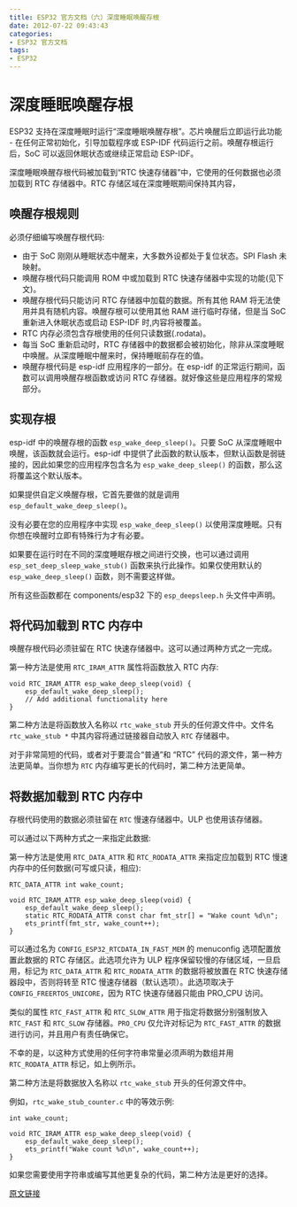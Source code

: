```yaml
---
title: ESP32 官方文档（六）深度睡眠唤醒存根
date: 2012-07-22 09:43:43
categories:
- ESP32 官方文档
tags:
- ESP32
---
```


# 深度睡眠唤醒存根

ESP32 支持在深度睡眠时运行“深度睡眠唤醒存根”。芯片唤醒后立即运行此功能 - 在任何正常初始化，引导加载程序或 ESP-IDF 代码运行之前。唤醒存根运行后，SoC 可以返回休眠状态或继续正常启动 ESP-IDF。

深度睡眠唤醒存根代码被加载到“RTC 快速存储器”中，它使用的任何数据也必须加载到 RTC 存储器中。RTC 存储区域在深度睡眠期间保持其内容，

## 唤醒存根规则

必须仔细编写唤醒存根代码:

 - 由于 SoC 刚刚从睡眠状态中醒来，大多数外设都处于复位状态。SPI Flash 未映射。
 - 唤醒存根代码只能调用 ROM 中或加载到 RTC 快速存储器中实现的功能(见下文)。
 - 唤醒存根代码只能访问 RTC 存储器中加载的数据。所有其他 RAM 将无法使用并具有随机内容。唤醒存根可以使用其他 RAM 进行临时存储，但是当 SoC 重新进入休眠状态或启动 ESP-IDF 时,内容将被覆盖。
 - RTC 内存必须包含存根使用的任何只读数据(.rodata)。
 - 每当 SoC 重新启动时，RTC 存储器中的数据都会被初始化，除非从深度睡眠中唤醒。从深度睡眠中醒来时，保持睡眠前存在的值。
 - 唤醒存根代码是 esp-idf 应用程序的一部分。在 esp-idf 的正常运行期间，函数可以调用唤醒存根函数或访问 RTC 存储器。就好像这些是应用程序的常规部分。

## 实现存根

esp-idf 中的唤醒存根的函数 `esp_wake_deep_sleep()`。只要 SoC 从深度睡眠中唤醒，该函数就会运行。esp-idf 中提供了此函数的默认版本，但默认函数是弱链接的，因此如果您的应用程序包含名为 `esp_wake_deep_sleep()` 的函数，那么这将覆盖这个默认版本。

如果提供自定义唤醒存根，它首先要做的就是调用 `esp_default_wake_deep_sleep()`。

没有必要在您的应用程序中实现 `esp_wake_deep_sleep()` 以使用深度睡眠。只有你想在唤醒时立即有特殊行为才有必要。

如果要在运行时在不同的深度睡眠存根之间进行交换，也可以通过调用 `esp_set_deep_sleep_wake_stub()` 函数来执行此操作。如果仅使用默认的 `esp_wake_deep_sleep()` 函数，则不需要这样做。

所有这些函数都在 components/esp32 下的 `esp_deepsleep.h` 头文件中声明。

## 将代码加载到 RTC 内存中

唤醒存根代码必须驻留在 RTC 快速存储器中。这可以通过两种方式之一完成。

第一种方法是使用 `RTC_IRAM_ATTR` 属性将函数放入 RTC 内存:

```
void RTC_IRAM_ATTR esp_wake_deep_sleep(void) {
    esp_default_wake_deep_sleep();
    // Add additional functionality here
}
```

第二种方法是将函数放入名称以 `rtc_wake_stub` 开头的任何源文件中。文件名 `rtc_wake_stub *` 中其内容将通过链接器自动放入 `RTC` 存储器中。

对于非常简短的代码，或者对于要混合“普通”和 “RTC” 代码的源文件，第一种方法更简单。当你想为 `RTC` 内存编写更长的代码时，第二种方法更简单。

## 将数据加载到 RTC 内存中

存根代码使用的数据必须驻留在 `RTC` 慢速存储器中。ULP 也使用该存储器。

可以通过以下两种方式之一来指定此数据:

第一种方法是使用 `RTC_DATA_ATTR` 和 `RTC_RODATA_ATTR` 来指定应加载到 RTC 慢速内存中的任何数据(可写或只读，相应):

```
RTC_DATA_ATTR int wake_count;

void RTC_IRAM_ATTR esp_wake_deep_sleep(void) {
    esp_default_wake_deep_sleep();
    static RTC_RODATA_ATTR const char fmt_str[] = "Wake count %d\n";
    ets_printf(fmt_str, wake_count++);
}
```

可以通过名为 `CONFIG_ESP32_RTCDATA_IN_FAST_MEM` 的 menuconfig 选项配置放置此数据的 RTC 存储区。此选项允许为 ULP 程序保留较慢的存储区域，一旦启用，标记为 `RTC_DATA_ATTR` 和 `RTC_RODATA_ATTR` 的数据将被放置在 RTC 快速存储器段中，否则将转至 RTC 慢速存储器（默认选项）。此选项取决于 `CONFIG_FREERTOS_UNICORE`，因为 RTC 快速存储器只能由 PRO_CPU 访问。

类似的属性 `RTC_FAST_ATTR` 和 `RTC_SLOW_ATTR` 用于指定将数据分别强制放入 `RTC_FAST` 和 `RTC_SLOW` 存储器。`PRO_CPU` 仅允许对标记为 `RTC_FAST_ATTR` 的数据进行访问，并且用户有责任确保它。

不幸的是，以这种方式使用的任何字符串常量必须声明为数组并用 `RTC_RODATA_ATTR` 标记，如上例所示。

第二种方法是将数据放入名称以 `rtc_wake_stub` 开头的任何源文件中。

例如，`rtc_wake_stub_counter.c` 中的等效示例:

```
int wake_count;

void RTC_IRAM_ATTR esp_wake_deep_sleep(void) {
    esp_default_wake_deep_sleep();
    ets_printf("Wake count %d\n", wake_count++);
}
```

如果您需要使用字符串或编写其他更复杂的代码，第二种方法是更好的选择。

[原文链接](https://docs.espressif.com/projects/esp-idf/en/latest/api-guides/deep-sleep-stub.html)
